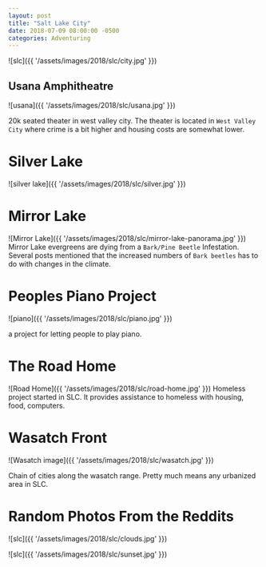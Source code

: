 ```yaml
---
layout: post
title: "Salt Lake City"
date: 2018-07-09 08:00:00 -0500
categories: Adventuring 
---
```


![slc]({{ '/assets/images/2018/slc/city.jpg' }})

## Usana Amphitheatre 
![usana]({{ '/assets/images/2018/slc/usana.jpg' }})

20k seated theater in west valley city. The theater is located in `West Valley City` where crime is a bit higher and housing costs are somewhat lower.

# Silver Lake
![silver lake]({{ '/assets/images/2018/slc/silver.jpg' }})

# Mirror Lake 
![Mirror Lake]({{ '/assets/images/2018/slc/mirror-lake-panorama.jpg' }})
Mirror Lake evergreens are dying from a `Bark/Pine Beetle` Infestation. Several posts mentioned that the increased numbers of `Bark beetles` has to do with changes in the climate.

# Peoples Piano Project
![piano]({{ '/assets/images/2018/slc/piano.jpg' }})


a project for letting people to play piano.

# The Road Home 
![Road Home]({{ '/assets/images/2018/slc/road-home.jpg' }})
Homeless project started in SLC. It provides assistance to homeless with housing, food, computers. 

# Wasatch Front 
![Wasatch image]({{ '/assets/images/2018/slc/wasatch.jpg' }})

Chain of cities along the wasatch range. Pretty much means any urbanized area in SLC. 

# Random Photos From the Reddits

![slc]({{ '/assets/images/2018/slc/clouds.jpg' }})

![slc]({{ '/assets/images/2018/slc/sunset.jpg' }})
